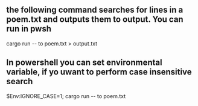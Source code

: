 ## the following command searches for lines in a poem.txt and outputs them to output. You can run in pwsh

cargo run -- to poem.txt > output.txt

## In powershell you can set environmental variable, if yo uwant to perform case insensitive search

$Env:IGNORE_CASE=1; cargo run -- to poem.txt    
